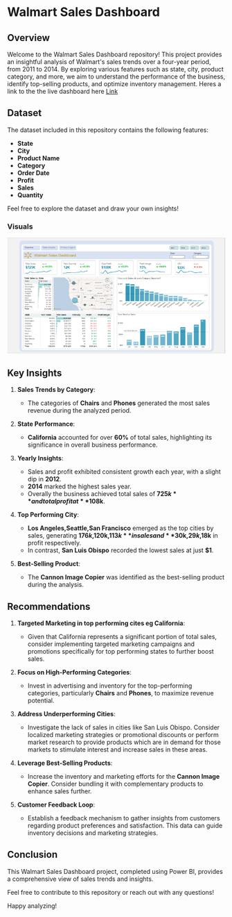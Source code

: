 # Walmart Sales Dashboard 

## Overview

Welcome to the Walmart Sales Dashboard repository! This project provides an insightful analysis of Walmart's sales trends over a four-year period, from 2011 to 2014. By exploring various features such as state, city, product category, and more, we aim to understand the performance of the business, identify top-selling products, and optimize inventory management. Heres a link to the the live dashboard here [Link](https://app.powerbi.com/view?r=eyJrIjoiNmMwMDllMGQtMWNhMC00NjFmLThmNzktZTFiYWMxOGRhODU5IiwidCI6IjAzNWEyYzY4LTc2YjQtNGViYS1hMTVhLWNiYmNhOTY4NjhjZCJ9)

## Dataset

The dataset included in this repository contains the following features:

- **State**
- **City**
- **Product Name**
- **Category**
- **Order Date**
- **Profit**
- **Sales**
- **Quantity**

Feel free to explore the dataset and draw your own insights!

### Visuals
![Overview](https://github.com/brenden-DS/Walmart-Sales-Dashboard/blob/main/walmart%20overview.PNG)

## Key Insights

1. **Sales Trends by Category**:
   - The categories of **Chairs** and **Phones** generated the most sales revenue during the analyzed period.

2. **State Performance**:
   - **California** accounted for over **60%** of total sales, highlighting its significance in overall business performance.

3. **Yearly Insights**:
   - Sales and profit exhibited consistent growth each year, with a slight dip in **2012**. 
   - **2014** marked the highest sales year.
   - Overally the business achieved total sales of **$725k** and total profit at **$108k**.

4. **Top Performing City**:
   - **Los Angeles,Seattle,San Francisco** emerged as the top cities by sales, generating **$176k,$120k,$113k** in sales and **$30k,$29k,$18k** in profit respectively.
   - In contrast, **San Luis Obispo** recorded the lowest sales at just **$1**.

5. **Best-Selling Product**:
   - The **Cannon Image Copier** was identified as the best-selling product during the analysis.

## Recommendations

1. **Targeted Marketing in top performing cites eg California**:
   - Given that California represents a significant portion of total sales, consider implementing targeted marketing campaigns and promotions specifically for top performing states to further boost sales.

2. **Focus on High-Performing Categories**:
   - Invest in advertising and inventory for the top-performing categories, particularly **Chairs** and **Phones**, to maximize revenue potential.

3. **Address Underperforming Cities**:
   - Investigate the lack of sales in cities like San Luis Obispo. Consider localized marketing strategies or promotional discounts or perform market research to provide products which are in demand for those markets to stimulate interest and increase sales in these areas.


4. **Leverage Best-Selling Products**:
   - Increase the inventory and marketing efforts for the **Cannon Image Copier**. Consider bundling it with complementary products to enhance sales further.

6. **Customer Feedback Loop**:
   - Establish a feedback mechanism to gather insights from customers regarding product preferences and satisfaction. This data can guide inventory decisions and marketing strategies.

## Conclusion

This Walmart Sales Dashboard project, completed using Power BI, provides a comprehensive view of sales trends and insights. 



Feel free to contribute to this repository or reach out with any questions!

Happy analyzing!
